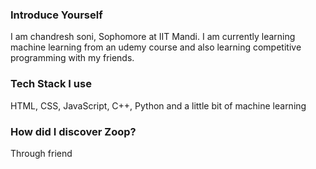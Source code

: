 ### Introduce Yourself

I am chandresh soni, Sophomore at IIT Mandi. I am currently learning machine learning from an udemy course and also learning competitive programming with my friends.

### Tech Stack I use

HTML, CSS, JavaScript, C++, Python and a little bit of machine learning

### How did I discover Zoop?

Through friend
